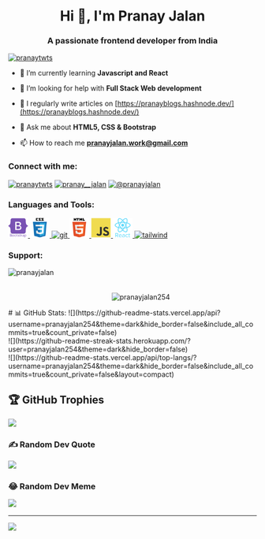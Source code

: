 <h1 align="center">Hi 👋, I'm Pranay Jalan</h1>
<h3 align="center">A passionate frontend developer from India</h3>

<p align="left"> <a href="https://twitter.com/pranaytwts" target="blank"><img src="https://img.shields.io/twitter/follow/pranaytwts?logo=twitter&style=for-the-badge" alt="pranaytwts" /></a> </p>

- 🌱 I’m currently learning **Javascript and React**

- 🤝 I’m looking for help with **Full Stack Web development**

- 📝 I regularly write articles on [https://pranayblogs.hashnode.dev/](https://pranayblogs.hashnode.dev/)

- 💬 Ask me about **HTML5, CSS & Bootstrap**

- 📫 How to reach me **pranayjalan.work@gmail.com**

<h3 align="left">Connect with me:</h3>
<p align="left">
<a href="https://twitter.com/pranaytwts" target="blank"><img align="center" src="https://raw.githubusercontent.com/rahuldkjain/github-profile-readme-generator/master/src/images/icons/Social/twitter.svg" alt="pranaytwts" height="30" width="40" /></a>
<a href="https://instagram.com/pranay__jalan" target="blank"><img align="center" src="https://raw.githubusercontent.com/rahuldkjain/github-profile-readme-generator/master/src/images/icons/Social/instagram.svg" alt="pranay__jalan" height="30" width="40" /></a>
<a href="https://hashnode.com/@pranayjalan" target="blank"><img align="center" src="https://raw.githubusercontent.com/rahuldkjain/github-profile-readme-generator/master/src/images/icons/Social/hashnode.svg" alt="@pranayjalan" height="30" width="40" /></a>
</p>

<h3 align="left">Languages and Tools:</h3>
<p align="left"> <a href="https://getbootstrap.com" target="_blank" rel="noreferrer"> <img src="https://raw.githubusercontent.com/devicons/devicon/master/icons/bootstrap/bootstrap-plain-wordmark.svg" alt="bootstrap" width="40" height="40"/> </a> <a href="https://www.w3schools.com/css/" target="_blank" rel="noreferrer"> <img src="https://raw.githubusercontent.com/devicons/devicon/master/icons/css3/css3-original-wordmark.svg" alt="css3" width="40" height="40"/> </a> <a href="https://git-scm.com/" target="_blank" rel="noreferrer"> <img src="https://www.vectorlogo.zone/logos/git-scm/git-scm-icon.svg" alt="git" width="40" height="40"/> </a> <a href="https://www.w3.org/html/" target="_blank" rel="noreferrer"> <img src="https://raw.githubusercontent.com/devicons/devicon/master/icons/html5/html5-original-wordmark.svg" alt="html5" width="40" height="40"/> </a> <a href="https://developer.mozilla.org/en-US/docs/Web/JavaScript" target="_blank" rel="noreferrer"> <img src="https://raw.githubusercontent.com/devicons/devicon/master/icons/javascript/javascript-original.svg" alt="javascript" width="40" height="40"/> </a> <a href="https://reactjs.org/" target="_blank" rel="noreferrer"> <img src="https://raw.githubusercontent.com/devicons/devicon/master/icons/react/react-original-wordmark.svg" alt="react" width="40" height="40"/> </a> <a href="https://tailwindcss.com/" target="_blank" rel="noreferrer"> <img src="https://www.vectorlogo.zone/logos/tailwindcss/tailwindcss-icon.svg" alt="tailwind" width="40" height="40"/> </a> </p>

<h3 align="left">Support:</h3>
<p><a href="https://www.buymeacoffee.com/pranayjalan"> <img align="left" src="https://cdn.buymeacoffee.com/buttons/v2/default-yellow.png" height="50" width="210" alt="pranayjalan" /></a></p><br><br>

<p><img align="center" src="https://github-readme-stats.vercel.app/api/top-langs?username=pranayjalan254&show_icons=true&locale=en&layout=compact" alt="pranayjalan254" /></p>
# 📊 GitHub Stats:
![](https://github-readme-stats.vercel.app/api?username=pranayjalan254&theme=dark&hide_border=false&include_all_commits=true&count_private=false)<br/>
![](https://github-readme-streak-stats.herokuapp.com/?user=pranayjalan254&theme=dark&hide_border=false)<br/>
![](https://github-readme-stats.vercel.app/api/top-langs/?username=pranayjalan254&theme=dark&hide_border=false&include_all_commits=true&count_private=false&layout=compact)

## 🏆 GitHub Trophies
![](https://github-profile-trophy.vercel.app/?username=pranayjalan254&theme=radical&no-frame=false&no-bg=true&margin-w=4)

### ✍️ Random Dev Quote
![](https://quotes-github-readme.vercel.app/api?type=horizontal&theme=radical)

### 😂 Random Dev Meme
<img src="https://random-memer.herokuapp.com/" width="512px"/>

---
[![](https://visitcount.itsvg.in/api?id=pranayjalan254&icon=0&color=0)](https://visitcount.itsvg.in)
